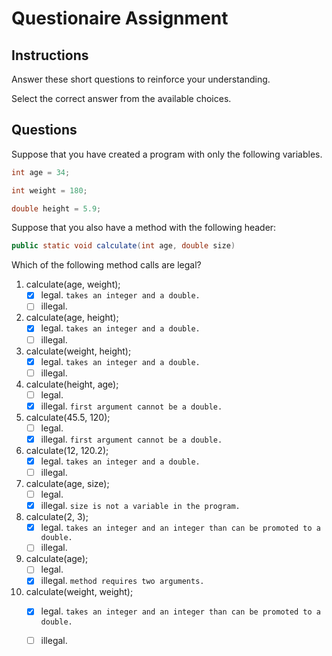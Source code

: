 # Questionaire Assignment

## Instructions

Answer these short questions to reinforce your understanding.

Select the correct answer from the available choices.

## Questions

Suppose that you have created a program with only the following variables.

```java
int age = 34;

int weight = 180;

double height = 5.9;
```

Suppose that you also have a method with the following header:

```java
public static void calculate(int age, double size)
```

Which of the following method calls are legal?

1. calculate(age, weight);
    - [x] legal.   `takes an integer and a double.`
    - [ ] illegal.

2. calculate(age, height);
    - [x] legal.   `takes an integer and a double.`
    - [ ] illegal.

3. calculate(weight, height);
    - [x] legal.   `takes an integer and a double.`
    - [ ] illegal.

4. calculate(height, age);
    - [ ] legal.
    - [x] illegal. `first argument cannot be a double.`

5. calculate(45.5, 120);
    - [ ] legal.
    - [x] illegal. `first argument cannot be a double.`

6. calculate(12, 120.2);
    - [x] legal.   `takes an integer and a double.`
    - [ ] illegal.

7. calculate(age, size);
    - [ ] legal.
    - [x] illegal. `size is not a variable in the program.`

8. calculate(2, 3);
    - [x] legal.   `takes an integer and an integer than can be promoted to a double.`
    - [ ] illegal.

9. calculate(age);
    - [ ] legal.
    - [x] illegal. `method requires two arguments.`

10. calculate(weight, weight);
    - [x] legal.   `takes an integer and an integer than can be promoted to a double.`
    - [ ] illegal.

